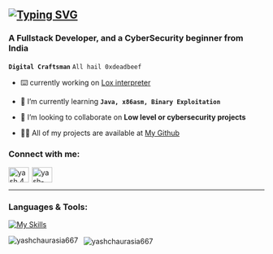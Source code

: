 ## [![Typing SVG](https://readme-typing-svg.demolab.com?font=Terminess+Nerd+Font+Mono&weight=900&pause=1000&color=1CE2BF&vCenter=true&width=435&lines=Hi%2C+I'm+Yash)](https://git.io/typing-svg)

<h3>A Fullstack Developer, and a CyberSecurity beginner from India</h3>

**`Digital Craftsman`**
`All hail 0xdeadbeef`

- ⌨️ currently working on [Lox interpreter](https://github.com/yashchaurasia667/crafting-interpreters)

- 🌱 I’m currently learning **`Java, x86asm, Binary Exploitation`**

- 👯 I’m looking to collaborate on **Low level or cybersecurity projects**

- 👨‍💻 All of my projects are available at [My Github](https://github.com/yashchaurasia667)

<h3 align="left">Connect with me:</h3>
<p align="left">
    <a style="margin-right: 2px" href="https://instagram.com/yash.404._" target="blank"><img align="center" src="https://raw.githubusercontent.com/rahuldkjain/github-profile-readme-generator/master/src/images/icons/Social/instagram.svg" alt="yash.404._" height="30" width="40" /></a>
    <a style="margin-right: 2px" href="https://linkedin.com/in/yash-chaurasia-259553196" target="blank"><img align="center" src="https://raw.githubusercontent.com/rahuldkjain/github-profile-readme-generator/master/src/images/icons/Social/linked-in-alt.svg" alt="yash-chaurasia-259553196" height="30" width="40" /></a>
<!--
    <a style="margin-right: 2px" href="https://www.leetcode.com/yashchaurasia667" target="blank"><img align="center" src="https://raw.githubusercontent.com/rahuldkjain/github-profile-readme-generator/master/src/images/icons/Social/leet-code.svg" alt="yashchaurasia667" height="30" width="40" /></a>
    <a style="margin-right: 2px" href="https://www.hackerearth.com/@yashchaurasia630" target="blank"><img align="center" src="https://raw.githubusercontent.com/rahuldkjain/github-profile-readme-generator/master/src/images/icons/Social/hackerearth.svg" alt="@yashchaurasia630" height="30" width="40" /></a>
-->
</p>

---

<h3 align="left">Languages & Tools:</h3>

[![My Skills](https://skillicons.dev/icons?i=bash,c,cpp,css,electron,express,flask,github,html,java,js,linux,mongodb,nodejs,py,react,tailwind,ts,vim,&theme=dark)](https://skillicons.dev)

<p>
    <img align="left" src="https://github-readme-stats.vercel.app/api/top-langs?username=yashchaurasia667&show_icons=true&locale=en&layout=compact&theme=github_dark" alt="yashchaurasia667" />
</p>
<p>
    &nbsp;
    <img align="center" src="https://github-readme-stats.vercel.app/api?username=yashchaurasia667&show_icons=true&locale=en&theme=github_dark" alt="yashchaurasia667" />
</p>
<!--
<p>
    <img align="center" src="https://github-readme-streak-stats.herokuapp.com/?user=yashchaurasia667&" alt="yashchaurasia667" />
</p>
-->
